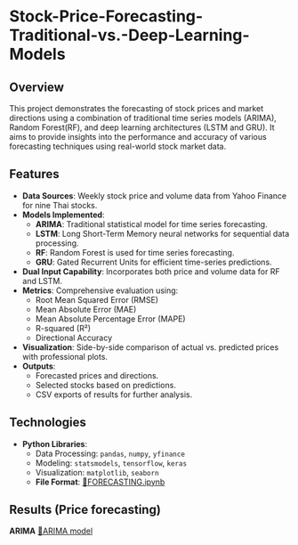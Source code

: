 # Stock-Price-Forecasting-Traditional-vs.-Deep-Learning-Models

## Overview  
This project demonstrates the forecasting of stock prices and market directions using a combination of traditional time series models (ARIMA), Random Forest(RF), and deep learning architectures (LSTM and GRU). It aims to provide insights into the performance and accuracy of various forecasting techniques using real-world stock market data.
## Features  
- **Data Sources**: Weekly stock price and volume data from Yahoo Finance for nine Thai stocks.  
- **Models Implemented**:
  - **ARIMA**: Traditional statistical model for time series forecasting.
  - **LSTM**: Long Short-Term Memory neural networks for sequential data processing.
  - **RF**: Random Forest is used for time series forecasting.
  - **GRU**: Gated Recurrent Units for efficient time-series predictions.
- **Dual Input Capability**: Incorporates both price and volume data for RF and LSTM.  
- **Metrics**: Comprehensive evaluation using:
  - Root Mean Squared Error (RMSE)
  - Mean Absolute Error (MAE)
  - Mean Absolute Percentage Error (MAPE)
  - R-squared (R²)
  - Directional Accuracy  
- **Visualization**: Side-by-side comparison of actual vs. predicted prices with professional plots.
- **Outputs**:
  - Forecasted prices and directions.
  - Selected stocks based on predictions.
  - CSV exports of results for further analysis.

## Technologies  
- **Python Libraries**:
  - Data Processing: `pandas`, `numpy`, `yfinance`
  - Modeling: `statsmodels`, `tensorflow`, `keras`
  - Visualization: `matplotlib`, `seaborn`
  - **File Format**: [📘FORECASTING.ipynb](FORECASTING.ipynb)


## Results (Price forecasting)
**ARIMA**
[📘ARIMA model](arima_results.png) 




